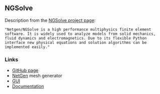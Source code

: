 ## NGSolve

Description from the [NGSolve project page](https://ngsolve.org/):

    "Netgen/NGSolve is a high performance multiphysics finite element software. It is widely used to analyze models from solid mechanics, fluid dynamics and electromagnetics. Due to its flexible Python interface new physical equations and solution algorithms can be implemented easily."

### Links

- [GitHub page](https://github.com/NGSolve/ngsolve)
- [NetGen](https://github.com/NGSolve/netgen) mesh generator
- [GUI](https://github.com/NGSolve/ngsgui)
- [Documentation](https://docu.ngsolve.org/latest/)
